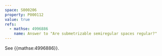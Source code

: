 ```yaml
---
space: S000206
property: P000112
value: true
refs:
  - mathse: 4996886
    name: Answer to "Are submetrizable semiregular spaces regular?"
---
```


See {{mathse:4996886}}.
